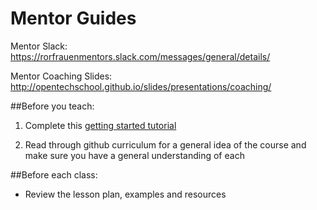 # Mentor Guides

Mentor Slack:
https://rorfrauenmentors.slack.com/messages/general/details/

Mentor Coaching Slides:
http://opentechschool.github.io/slides/presentations/coaching/

##Before you teach:

1. Complete this [getting started tutorial](http://guides.rubyonrails.org/getting_started.html)

2. Read through github curriculum for a general idea of the course and make sure you have a general understanding of each


##Before each class:

- Review the lesson plan, examples and resources 